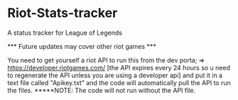 # Riot-Stats-tracker
A status tracker for League of Legends

*** Future updates may cover other riot games ***

You need to get yourself a riot API to run this from the dev porta; => https://developer.riotgames.com/ [the API expires every 24 hours so u need to regenerate the API unless you are using a developer api]
and put it in a text file called "Apikey.txt" and the code will automatically pull the API to run the files.
*****NOTE: The code will not run without the API file.

